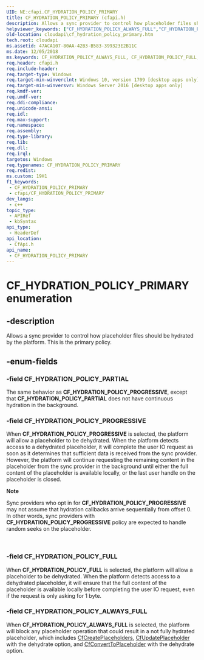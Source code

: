 ```yaml
---
UID: NE:cfapi.CF_HYDRATION_POLICY_PRIMARY
title: CF_HYDRATION_POLICY_PRIMARY (cfapi.h)
description: Allows a sync provider to control how placeholder files should be hydrated by the platform. This is the primary policy.
helpviewer_keywords: ["CF_HYDRATION_POLICY_ALWAYS_FULL","CF_HYDRATION_POLICY_FULL","CF_HYDRATION_POLICY_PARTIAL","CF_HYDRATION_POLICY_PRIMARY","CF_HYDRATION_POLICY_PRIMARY enumeration","CF_HYDRATION_POLICY_PROGRESSIVE","cfapi/CF_HYDRATION_POLICY_ALWAYS_FULL","cfapi/CF_HYDRATION_POLICY_FULL","cfapi/CF_HYDRATION_POLICY_PARTIAL","cfapi/CF_HYDRATION_POLICY_PRIMARY","cfapi/CF_HYDRATION_POLICY_PROGRESSIVE","cloudApi.cf_hydration_policy_primary"]
old-location: cloudapi\cf_hydration_policy_primary.htm
tech.root: cloudapi
ms.assetid: 47ACA107-80AA-42B3-B583-399323E2B11C
ms.date: 12/05/2018
ms.keywords: CF_HYDRATION_POLICY_ALWAYS_FULL, CF_HYDRATION_POLICY_FULL, CF_HYDRATION_POLICY_PARTIAL, CF_HYDRATION_POLICY_PRIMARY, CF_HYDRATION_POLICY_PRIMARY enumeration, CF_HYDRATION_POLICY_PROGRESSIVE, cfapi/CF_HYDRATION_POLICY_ALWAYS_FULL, cfapi/CF_HYDRATION_POLICY_FULL, cfapi/CF_HYDRATION_POLICY_PARTIAL, cfapi/CF_HYDRATION_POLICY_PRIMARY, cfapi/CF_HYDRATION_POLICY_PROGRESSIVE, cloudApi.cf_hydration_policy_primary
req.header: cfapi.h
req.include-header: 
req.target-type: Windows
req.target-min-winverclnt: Windows 10, version 1709 [desktop apps only]
req.target-min-winversvr: Windows Server 2016 [desktop apps only]
req.kmdf-ver: 
req.umdf-ver: 
req.ddi-compliance: 
req.unicode-ansi: 
req.idl: 
req.max-support: 
req.namespace: 
req.assembly: 
req.type-library: 
req.lib: 
req.dll: 
req.irql: 
targetos: Windows
req.typenames: CF_HYDRATION_POLICY_PRIMARY
req.redist: 
ms.custom: 19H1
f1_keywords:
 - CF_HYDRATION_POLICY_PRIMARY
 - cfapi/CF_HYDRATION_POLICY_PRIMARY
dev_langs:
 - c++
topic_type:
 - APIRef
 - kbSyntax
api_type:
 - HeaderDef
api_location:
 - CfApi.h
api_name:
 - CF_HYDRATION_POLICY_PRIMARY
---
```


# CF_HYDRATION_POLICY_PRIMARY enumeration


## -description

Allows a sync provider to control how placeholder files should be hydrated by the platform. This is the primary policy.

## -enum-fields

### -field CF_HYDRATION_POLICY_PARTIAL

The same behavior as <b>CF_HYDRATION_POLICY_PROGRESSIVE</b>, except that <b>CF_HYDRATION_POLICY_PARTIAL</b> does not have continuous hydration in the background.

### -field CF_HYDRATION_POLICY_PROGRESSIVE

When <b>CF_HYDRATION_POLICY_PROGRESSIVE</b> is selected, the platform will allow a placeholder to be dehydrated. When the platform detects access to a dehydrated placeholder, it will complete the user IO request as soon as it determines that sufficient data is received from the sync provider. However, the platform will continue requesting the remaining content in the placeholder from the sync provider in the background until either the full content of the placeholder is available locally, or the last user handle on the placeholder is closed.

<div class="alert"><b>Note</b>  <p class="note">Sync providers who opt in for <b>CF_HYDRATION_POLICY_PROGRESSIVE</b> may not assume that hydration callbacks arrive sequentially from offset 0. In other words, sync providers with <b>CF_HYDRATION_POLICY_PROGRESSIVE</b> policy are expected to handle random seeks on the placeholder.

</div>
<div> </div>

### -field CF_HYDRATION_POLICY_FULL

When <b>CF_HYDRATION_POLICY_FULL</b> is selected, the platform will allow a placeholder to be dehydrated. When the platform detects access to a dehydrated placeholder, it will ensure that the full content of the placeholder is available locally before completing the user IO request, even if the request is only asking for 1 byte.

### -field CF_HYDRATION_POLICY_ALWAYS_FULL

When <b>CF_HYDRATION_POLICY_ALWAYS_FULL</b> is selected, the platform will block any placeholder operation that could result in a not fully hydrated placeholder, which includes <a href="/windows/desktop/api/cfapi/nf-cfapi-cfcreateplaceholders">CfCreatePlaceholders</a>, <a href="/windows/desktop/api/cfapi/nf-cfapi-cfupdateplaceholder">CfUpdatePlaceholder</a> with the dehydrate option, and <a href="/windows/desktop/api/cfapi/nf-cfapi-cfconverttoplaceholder">CfConvertToPlaceholder</a> with the dehydrate option.